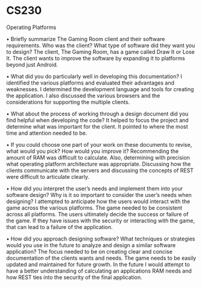 # CS230
Operating Platforms

•	Briefly summarize The Gaming Room client and their software requirements. Who was the client? What type of software did they want you to design?
The client, The Gaming Room, has a game called Draw It or Lose It. The client wants to improve the software by expanding it to platforms beyond just Android. 

•	What did you do particularly well in developing this documentation?
I identified the various platforms and evaluated their advantages and weaknesses. I determined the development language and tools for creating the application. I also discussed the various browsers and the considerations for supporting the multiple clients. 

•	What about the process of working through a design document did you find helpful when developing the code?
It helped to focus the project and determine what was important for the client. It pointed to where the most time and attention needed to be. 

•	If you could choose one part of your work on these documents to revise, what would you pick? How would you improve it?
Recommending the amount of RAM was difficult to calculate. Also, determining with precision what operating platform architecture was appropriate. Discussing how the clients communicate with the servers and discussing the concepts of REST were difficult to articulate clearly.

•	How did you interpret the user’s needs and implement them into your software design? Why is it so important to consider the user’s needs when designing?
I attempted to anticipate how the users would interact with the game across the various platforms. The game needed to be consistent across all platforms. The users ultimately decide the success or failure of the game. If they have issues with the security or interacting with the game, that can lead to a failure of the application.

•	How did you approach designing software? What techniques or strategies would you use in the future to analyze and design a similar software application?
The focus needed to be on creating clear and concise documentation of the clients wants and needs. The game needs to be easily updated and maintained for future growth. In the future I would attempt to have a better understanding of calculating an applications RAM needs and how REST ties into the security of the final application.   

